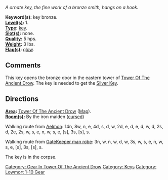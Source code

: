 *A ornate key, the fine work of a bronze smith, hangs on a hook.*

**Keyword(s):** key bronze.  
**[Level(s)](Object_Level "wikilink"):** 1.  
**[Type](:Category:_Object_Types "wikilink"):**
[key](:Category:_Keys "wikilink").  
**[Slot(s)](Object_Slots "wikilink"):** none.  
**[Quality](Object_Quality "wikilink"):** 5 hps.  
**[Weight](Object_Weight "wikilink"):** 3 lbs.  
**[Flag(s)](:Category:_Object_Flags "wikilink"):**
[glow](Glow_Flag "wikilink").  

## Comments

This key opens the bronze door in the eastern tower of [Tower Of The
Ancient Drow](:Category:_Tower_Of_The_Ancient_Drow "wikilink"). The key
is needed to get the [Silver Key](Silver_Key "wikilink").

## Directions

**[Area](:Category:_Areas "wikilink"):** [Tower Of The Ancient
Drow](:Category:_Tower_Of_The_Ancient_Drow "wikilink")
([Map](Tower_Of_The_Ancient_Drow_Map "wikilink")).  
**[Room(s)](:Category:_Rooms "wikilink"):** By the iron maiden
([cursed](Cursed_Rooms "wikilink"))

Walking route from [Aelmon](Aelmon "wikilink"): 14n, 8w, n, e, 4d, s, d,
w, 2d, e, d, e, d, w, d, 2s, d, 2e, 2s, w, s, e, n, w, s, e, \[s\], 3s,
\[s\], s.

Walking route from [GateKeeper man robe](GateKeeper "wikilink"): 3n, w,
n, w, d, w, 3s, w, s, e, n, w, s, e, \[s\], 3s, \[s\], s.

The key is in the corpse.

[Category: Gear In Tower Of The Ancient
Drow](Category:_Gear_In_Tower_Of_The_Ancient_Drow "wikilink") [Category:
Keys](Category:_Keys "wikilink") [Category: Lowmort 1-10
Gear](Category:_Lowmort_1-10_Gear "wikilink")
